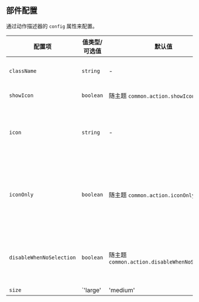 ## 部件配置

通过动作描述器的 `config` 属性来配置。

| 配置项 | 值类型/可选值 | 默认值 | 说明 |
| --- | --- | --- | --- |
| `className` | `string` | - | 附加的 CSS 类名 |
| `showIcon` | `boolean` | 随主题 `common.action.showIcon` | 是否显示图标 |
| `icon` | `string` | - | 详见 Petals 中 `Icon` [API](https://petals.fxxk.design/controls/icon/) 的 `refs` 属性 |
| `iconOnly` | `boolean` | 随主题 `common.action.iconOnly` | 是否仅显示图标，当 `showIcon` 为 `true` 且指定了 `icon` 时生效 |
| `disableWhenNoSelection` | `boolean` | 随主题 `common.action.disableWhenNoSelection` | 批量操作类动作是否随着列表选中条目数更改可用状态 |
| `size` | `'large' | 'medium' | 'small'` | - | 按钮尺寸 |

